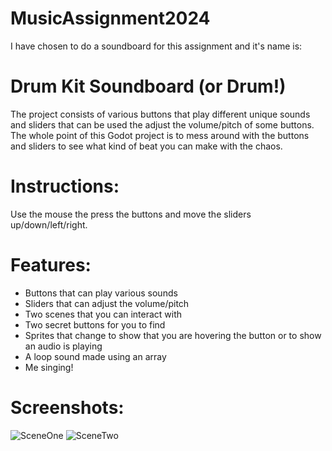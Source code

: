 # MusicAssignment2024
I have chosen to do a soundboard for this assignment and it's name is:
# Drum Kit Soundboard (or Drum!)
The project consists of various buttons that play different unique sounds and sliders that can be used the adjust the volume/pitch of some buttons.
The whole point of this Godot project is to mess around with the buttons and sliders to see what kind of beat you can make with the chaos.
# Instructions:
Use the mouse the press the buttons and move the sliders up/down/left/right.

# Features:
- Buttons that can play various sounds
- Sliders that can adjust the volume/pitch
- Two scenes that you can interact with
- Two secret buttons for you to find
- Sprites that change to show that you are hovering the button or to show an audio is playing
- A loop sound made using an array
- Me singing!

# Screenshots:
![SceneOne](https://github.com/user-attachments/assets/4f8a75db-b158-4627-aa6c-42e82c69ec61)
![SceneTwo](https://github.com/user-attachments/assets/3d78f66e-f627-45ac-ad77-3368b9806cf5)




